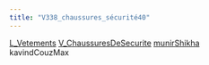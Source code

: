 ```yaml
---
title: "V338_chaussures_sécurité40"
---
```


[L_Vetements](notes/equipements/L_Vetements.md) [V_ChaussuresDeSecurite](notes/equipements/vetements/V_ChaussuresDeSecurite.md) [munirShikha](notes/munirShikha.md)\
kavindCouzMax